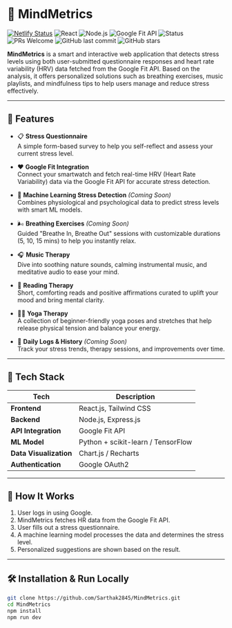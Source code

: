# 🧠 MindMetrics
[![Netlify Status](https://api.netlify.com/api/v1/badges/884d6de3-7fda-42db-8ff2-f0885c5761a6/deploy-status)](https://app.netlify.com/sites/mindmetricss/deploys)
![React](https://img.shields.io/badge/Frontend-React-blue?logo=react)
![Node.js](https://img.shields.io/badge/Backend-Node.js-green?logo=node.js)
![Google Fit API](https://img.shields.io/badge/API-Google%20Fit-red?logo=google)
![Status](https://img.shields.io/badge/Status-Under%20Development-orange)
![PRs Welcome](https://img.shields.io/badge/PRs-welcome-brightgreen?logo=github)
![GitHub last commit](https://img.shields.io/github/last-commit/Sarthak2845/mindmetrics?style=flat&color=blue)
![GitHub stars](https://img.shields.io/github/stars/Sarthak2845/mindmetrics?style=flat&color=magenta)


**MindMetrics** is a smart and interactive web application that detects stress levels using both user-submitted questionnaire responses and heart rate variability (HRV) data fetched from the Google Fit API. Based on the analysis, it offers personalized solutions such as breathing exercises, music playlists, and mindfulness tips to help users manage and reduce stress effectively.

---

## 🚀 Features

- 📋 **Stress Questionnaire**  
  A simple form-based survey to help you self-reflect and assess your current stress level.

- ❤️ **Google Fit Integration**  
  Connect your smartwatch and fetch real-time HRV (Heart Rate Variability) data via the Google Fit API for accurate stress detection.

- 🤖 **Machine Learning Stress Detection**  *(Coming Soon)*  
  Combines physiological and psychological data to predict stress levels with smart ML models.

- 🌬️ **Breathing Exercises**  *(Coming Soon)*  
  Guided "Breathe In, Breathe Out" sessions with customizable durations (5, 10, 15 mins) to help you instantly relax.

- 🎧 **Music Therapy**  
  Dive into soothing nature sounds, calming instrumental music, and meditative audio to ease your mind.

- 📖 **Reading Therapy**  
  Short, comforting reads and positive affirmations curated to uplift your mood and bring mental clarity.

- 🧘‍♀️ **Yoga Therapy**  
  A collection of beginner-friendly yoga poses and stretches that help release physical tension and balance your energy.

- 📅 **Daily Logs & History** *(Coming Soon)*  
  Track your stress trends, therapy sessions, and improvements over time.


---

## 🧩 Tech Stack

| Tech | Description |
|------|-------------|
| **Frontend** | React.js, Tailwind CSS |
| **Backend** | Node.js, Express.js |
| **API Integration** | Google Fit API |
| **ML Model** | Python + scikit-learn / TensorFlow |
| **Data Visualization** | Chart.js / Recharts |
| **Authentication** | Google OAuth2 |

---

## 🧠 How It Works

1. User logs in using Google.
2. MindMetrics fetches HR data from the Google Fit API.
3. User fills out a stress questionnaire.
4. A machine learning model processes the data and determines the stress level.
5. Personalized suggestions are shown based on the result.

---

## 🛠️ Installation & Run Locally

```bash
git clone https://github.com/Sarthak2845/MindMetrics.git
cd MindMetrics
npm install
npm run dev


